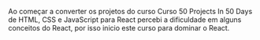 Ao começar a converter os projetos do curso Curso 50 Projects In 50 Days de HTML, CSS e JavaScript para React percebi a dificuldade em alguns conceitos do React, por isso inicio este curso para dominar o React.